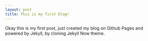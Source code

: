 ```yaml
---
layout: post
title: This is my first blog!
---
```


Okay this is my first post, just created my blog on Github Pages and powered by Jekyll, by cloning Jekyll Now theme.
